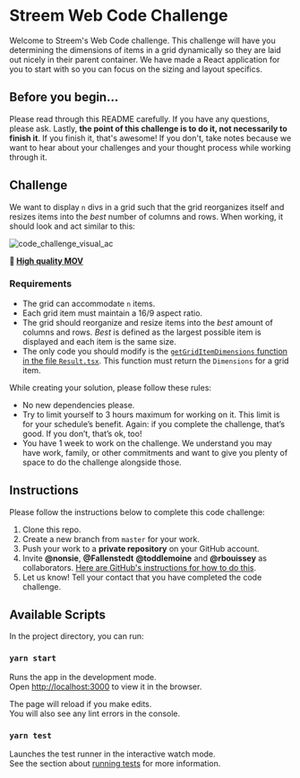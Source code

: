 # Streem Web Code Challenge

Welcome to Streem's Web Code challenge. This challenge will have you determining the dimensions of items in a grid dynamically so they are laid out nicely in their parent container. We have made a React application for you to start with so you can focus on the sizing and layout specifics.

## Before you begin...

Please read through this README carefully. If you have any questions, please ask. Lastly, **the point of this challenge is to do it, not necessarily to finish it**. If you finish it, that's awesome! If you don't, take notes because we want to hear about your challenges and your thought process while working through it.

## Challenge 

We want to display `n` divs in a grid such that the grid reorganizes itself and resizes items into the *best* number of columns and rows. When working, it should look and act similar to this:

![code_challenge_visual_ac](https://user-images.githubusercontent.com/394949/121239487-280ee080-c84e-11eb-9be1-21398a79d4ab.gif)

**🔗 [High quality MOV](https://drive.google.com/file/d/1MltinLjiA3ga7hQZTUmaDCFRZsGrZjYb/view?usp=sharing)**

### Requirements

* The grid can accommodate `n` items.
* Each grid item must maintain a 16/9 aspect ratio.
* The grid should reorganize and resize items into the *best* amount of columns and rows. *Best* is defined as the largest possible item is displayed and each item is the same size.
* The only code you should modify is the [`getGridItemDimensions` function in the file `Result.tsx`](https://github.com/streem/web-code-challenge/blob/master/src/components/Result.tsx#L125-L146). This function must return the `Dimensions` for a grid item.

While creating your solution, please follow these rules: 

* No new dependencies please. 
* Try to limit yourself to 3 hours maximum for working on it.  This limit is for your schedule’s benefit. Again: if you complete the challenge, that’s good. If you don’t, that’s ok, too!
* You have 1 week to work on the challenge. We understand you may have work, family, or other commitments and want to give you plenty of space to do the challenge alongside those.

## Instructions
Please follow the instructions below to complete this code challenge: 

1. Clone this repo.
2. Create a new branch from `master` for your work.
3. Push your work to a **private repository** on your GitHub account. 
4. Invite **@nonsie**, **@Fallenstedt**  **@toddlemoine** and **@rbouissey** as collaborators. [Here are GitHub's instructions for how to do this](https://docs.github.com/en/github/setting-up-and-managing-your-github-user-account/managing-access-to-your-personal-repositories/inviting-collaborators-to-a-personal-repository).
5. Let us know! Tell your contact that you have completed the code challenge.

## Available Scripts

In the project directory, you can run:

### `yarn start`

Runs the app in the development mode.\
Open [http://localhost:3000](http://localhost:3000) to view it in the browser.

The page will reload if you make edits.\
You will also see any lint errors in the console.

### `yarn test`

Launches the test runner in the interactive watch mode.\
See the section about [running tests](https://facebook.github.io/create-react-app/docs/running-tests) for more information.

